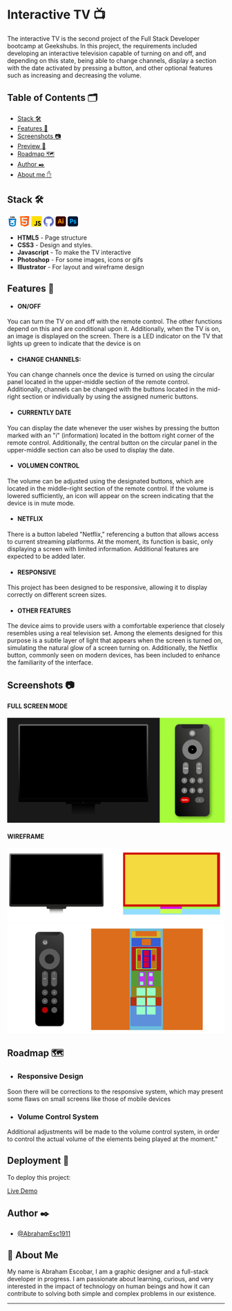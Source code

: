 # Interactive TV :tv:

The interactive TV is the second project of the Full Stack Developer bootcamp at Geekshubs. In this project, the requirements included developing an interactive television capable of turning on and off, and depending on this state, being able to change channels, display a section with the date activated by pressing a button, and other optional features such as increasing and decreasing the volume.

## Table of Contents 🗂️

- [Stack 🛠️](#stack)
- [Features 🌟](#features)
- [Screenshots :camera:](#screenshots)
- [Preview :eyes:](#preview)
- [Roadmap :world_map:](#roadmap)
- [Author ✒️](#autor)
- [About me :hand:](#aboutme)


## Stack 🛠️



![CSS](./img/css.png) ![HTML5](./img/html.png) ![JAVASCRIPT](./img/js.png) ![GITHUB](./img/github.png) ![ILLUSTRATOR](./img/illustrator.png) ![PHOTOSHOP](./img/photoshop.png)


- **HTML5** - Page structure
- **CSS3** - Design and styles.
- **Javascript** - To make the TV interactive
- **Photoshop** - For some images, icons or gifs
- **Illustrator** - For layout and wireframe design

## Features 🌟

- #### ON/OFF
You can turn the TV on and off with the remote control. The other functions depend on this and are conditional upon it. Additionally, when the TV is on, an image is displayed on the screen. There is a LED indicator on the TV that lights up green to indicate that the device is on
- #### CHANGE CHANNELS: 
You can change channels once the device is turned on using the circular panel located in the upper-middle section of the remote control. Additionally, channels can be changed with the buttons located in the mid-right section or individually by using the assigned numeric buttons.
- #### CURRENTLY DATE
You can display the date whenever the user wishes by pressing the button marked with an "i" (information) located in the bottom right corner of the remote control. Additionally, the central button on the circular panel in the upper-middle section can also be used to display the date.
- #### VOLUMEN CONTROL
The volume can be adjusted using the designated buttons, which are located in the middle-right section of the remote control. If the volume is lowered sufficiently, an icon will appear on the screen indicating that the device is in mute mode.
- #### NETFLIX 
There is a button labeled "Netflix," referencing a button that allows access to current streaming platforms. At the moment, its function is basic, only displaying a screen with limited information. Additional features are expected to be added later.
- #### RESPONSIVE 
This project has been designed to be responsive, allowing it to display correctly on different screen sizes.
- #### OTHER FEATURES 
The device aims to provide users with a comfortable experience that closely resembles using a real television set. Among the elements designed for this purpose is a subtle layer of light that appears when the screen is turned on, simulating the natural glow of a screen turning on. Additionally, the Netflix button, commonly seen on modern devices, has been included to enhance the familiarity of the interface.


## Screenshots :camera:

#### FULL SCREEN MODE
![App Screenshot](./img/screenshot1.png)

#### WIREFRAME
![Wireframe tv](./img/screenshot2.png)
![wireframe control](./img/screenshot3.png)

## Roadmap :world_map:

- ### Responsive Design
Soon there will be corrections to the responsive system, which may present some flaws on small screens like those of mobile devices

- ### Volume Control System
Additional adjustments will be made to the volume control system, in order to control the actual volume of the elements being played at the moment."

## Deployment :eyes:

To deploy this project:

[Live Demo](https://abrahamesc1911.github.io/FSD-TV-INTERACTIVE/)


## Author ✒️

- [@AbrahamEsc1911](https://github.com/AbrahamEsc1911)


## 🚀 About Me
My name is Abraham Escobar, I am a graphic designer and a full-stack developer in progress. I am passionate about learning, curious, and very interested in the impact of technology on human beings and how it can contribute to solving both simple and complex problems in our existence.

________________________________
